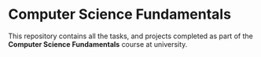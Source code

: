 # Computer Science Fundamentals
This repository contains all the tasks, and projects completed as part of the **Computer Science Fundamentals** course at university.
